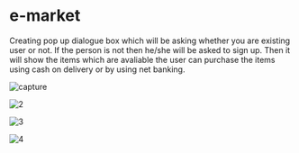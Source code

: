 # e-market

Creating pop up  dialogue box which will be asking whether you are existing user or not. If the person is not then he/she will be asked to
sign up. Then it will show the items which are avaliable the user can purchase the items using cash on delivery or by using net banking.


![capture](https://user-images.githubusercontent.com/37248220/42213105-90c1bc76-7ed5-11e8-8043-dbee7ee4094c.PNG)

![2](https://user-images.githubusercontent.com/37248220/42213123-9b9114c6-7ed5-11e8-983a-5252deac6b97.PNG)

![3](https://user-images.githubusercontent.com/37248220/42213147-a4cf20e6-7ed5-11e8-874e-31fd8e1daf6b.PNG)

![4](https://user-images.githubusercontent.com/37248220/42213158-a9df8f62-7ed5-11e8-80a9-7a2f358b753e.PNG)
